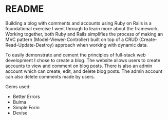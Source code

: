 # README

Building a blog with comments and accounts using Ruby on Rails is a foundational exercise I went through to learn more about the framework. Working together, both Ruby and Rails simplifies the process of making an MVC pattern (Model-Viewer-Controller) built on top of a CRUD (Create-Read-Update-Destroy) approach when working with dynamic data.

To easily demonstrate and cement the principles of full-stack web development I chose to create a blog. The website allows users to create accounts to view and comment on blog posts. There is also an admin account which can create, edit, and delete blog posts. The admin account can also delete comments made by users.

Gems used:
- Better Errors
- Bulma
- Simple Form
- Devise

